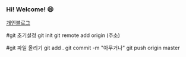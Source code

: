 ### Hi! Welcome! 😄

[개인블로그](https://academy-in.herokuapp.com)

#git 초기설정
git init
git remote add origin (주소)

#git 파일 올리기
git add .
git commit -m "아무거나"
git push origin master

<!--
**rnrudxo2872/rnrudxo2872** is a ✨ _special_ ✨ repository because its `README.md` (this file) appears on your GitHub profile.

Here are some ideas to get you started:

- 🔭 I’m currently working on ...
- 🌱 I’m currently learning ...
- 👯 I’m looking to collaborate on ...
- 🤔 I’m looking for help with ...
- 💬 Ask me about ...
- 📫 How to reach me: ...
- 😄 Pronouns: ...
- ⚡ Fun fact: ...
-->
